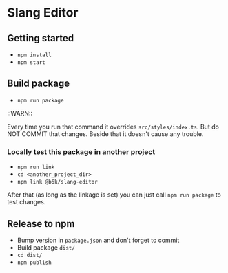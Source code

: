 # Slang Editor

## Getting started

- `npm install`
- `npm start`

## Build package

- `npm run package`

::WARN::

Every time you run that command it overrides `src/styles/index.ts`. But do NOT COMMIT that changes. Beside that it doesn't cause any trouble. 

### Locally test this package in another project

- `npm run link`
- `cd <another_project_dir>`
- `npm link @b6k/slang-editor`

After that (as long as the linkage is set) you can just call `npm run package` to test changes.

## Release to npm

- Bump version in `package.json` and don't forget to commit
- Build package `dist/`
- `cd dist/`
- `npm publish`
